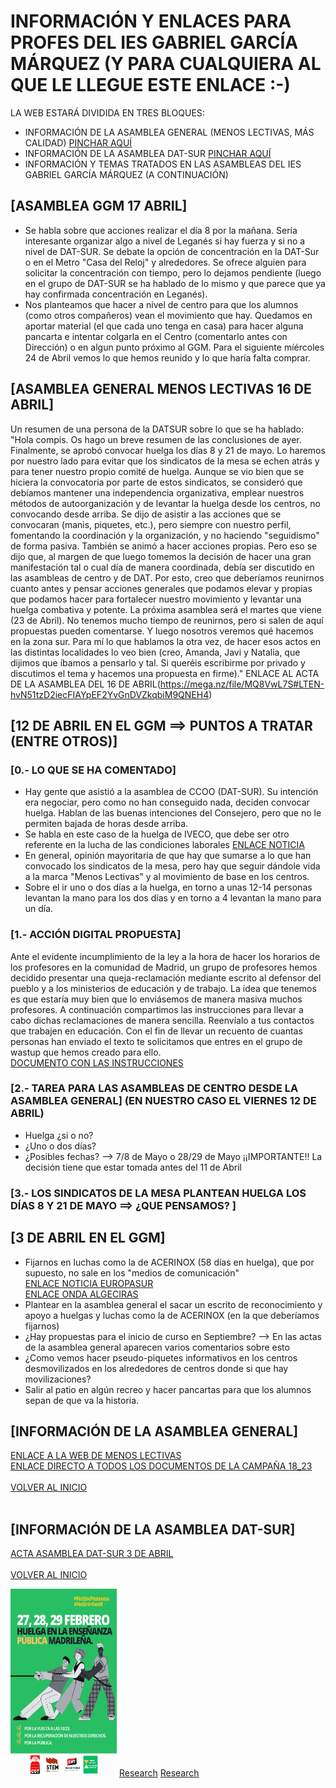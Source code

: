 <a name="inicio"></a>
# INFORMACIÓN Y ENLACES PARA PROFES DEL IES GABRIEL GARCÍA MÁRQUEZ (Y PARA CUALQUIERA AL QUE LE LLEGUE ESTE ENLACE :-)

LA WEB ESTARÁ DIVIDIDA EN TRES BLOQUES:
  - INFORMACIÓN DE LA ASAMBLEA GENERAL (MENOS LECTIVAS, MÁS CALIDAD) [PINCHAR AQUÍ](#general)
  - INFORMACIÓN DE LA ASAMBLEA DAT-SUR [PINCHAR AQUÍ](#datsur)
  - INFORMACIÓN Y TEMAS TRATADOS EN LAS ASAMBLEAS DEL IES GABRIEL GARCÍA MÁRQUEZ (A CONTINUACIÓN)

## [ASAMBLEA GGM 17 ABRIL]
  - Se habla sobre que acciones realizar el día 8 por la mañana. Sería interesante organizar algo a nivel de Leganés si hay fuerza y si no a nivel de DAT-SUR. Se debate la opción de concentración en la DAT-Sur o en el Metro "Casa del Reloj" y alrededores. Se ofrece alguien para solicitar la concentración con tiempo, pero lo dejamos pendiente (luego en el grupo de DAT-SUR se ha hablado de lo mismo y que parece que ya hay confirmada concentración en Leganés).
  - Nos planteamos que hacer a nivel de centro para que los alumnos (como otros compañeros) vean el movimiento que hay. Quedamos en aportar material (el que cada uno tenga en casa) para hacer alguna pancarta e intentar colgarla en el Centro (comentarlo antes con Dirección) o en algun punto próximo al GGM. Para el siguiente míércoles 24 de Abril vemos lo que hemos reunido y lo que haría falta comprar.

## [ASAMBLEA GENERAL MENOS LECTIVAS 16 DE ABRIL]
Un resumen de una persona de la DATSUR sobre lo que se ha hablado:
"Hola compis. Os hago un breve resumen de las conclusiones de ayer.
Finalmente, se aprobó convocar huelga los días 8 y 21 de mayo. Lo haremos por nuestro lado para evitar que los sindicatos de la mesa se echen atrás y para tener nuestro propio comité de huelga. Aunque se vio bien que se hiciera la convocatoria por parte de estos sindicatos, se consideró que debíamos mantener una independencia organizativa, emplear nuestros métodos de autoorganización y de levantar la huelga desde los centros, no convocando desde arriba. 
Se dijo de asistir a las acciones que se convocaran (manis, piquetes, etc.), pero siempre con nuestro perfil, fomentando la coordinación y la organización, y no haciendo "seguidismo" de forma pasiva.
También se animó a hacer acciones propias. Pero eso se dijo que, al margen de que luego tomemos la decisión de hacer una gran manifestación tal o cual día de manera coordinada, debía ser discutido en las asambleas de centro y de DAT. Por esto, creo que deberíamos reunirnos cuanto antes y pensar acciones generales que podamos elevar y propias que podamos hacer para fortalecer nuestro movimiento y levantar una huelga combativa y potente. 
La próxima asamblea será el martes que viene (23 de Abril). No tenemos mucho tiempo de reunirnos, pero si salen de aquí propuestas pueden comentarse. Y luego nosotros veremos qué hacemos en la zona sur. 
Para mí lo que hablamos la otra vez, de hacer esos actos en las distintas localidades lo veo bien (creo, Amanda, Javi y Natalia, que dijimos que íbamos a pensarlo y tal. Si queréis escribirme por privado y discutimos el tema y hacemos una propuesta en firme)."
ENLACE AL ACTA DE LA ASAMBLEA DEL 16 DE ABRIL(https://mega.nz/file/MQ8VwL7S#LTEN-hvN51tzD2iecFIAYpEF2YvGnDVZkqbiM9QNEH4)
    
## [12 DE ABRIL EN EL GGM ==> PUNTOS A TRATAR (ENTRE OTROS)] 
### [0.- LO QUE SE HA COMENTADO]
  - Hay gente que asistió a la asamblea de CCOO (DAT-SUR). Su intención era negociar, pero como no han conseguido nada, deciden convocar huelga. Hablan de las buenas intenciones del Consejero, pero que no le permiten bajada de horas desde arriba.
  - Se habla en este caso de la huelga de IVECO, que debe ser otro referente en la lucha de las condiciones laborales
    [ENLACE NOTICIA](https://www.elsaltodiario.com/huelga/huelga-iveco-cuando-toda-plantilla-se-planta-una-subida-salarial-del-1percent)
  - En general, opinión mayoritaria de que hay que sumarse a lo que han convocado los sindicatos de la mesa, pero hay que seguir dándole vida a la marca "Menos Lectivas" y al movimiento de base en los     centros.   
  - Sobre el ir uno o dos días a la huelga, en torno a unas 12-14 personas levantan la mano para los dos días y en torno a 4 levantan la mano para un día.


### [1.- ACCIÓN DIGITAL PROPUESTA]
Ante el evidente incumplimiento de la ley a la hora de hacer los horarios de los profesores en la comunidad de Madrid, un grupo de profesores hemos decidido presentar una queja-reclamación mediante escrito al defensor del pueblo y a los ministerios de educación y de trabajo.
La idea que tenemos es que estaría muy bien que lo enviásemos de manera masiva muchos profesores.
A continuación compartimos las instrucciones para llevar a cabo dichas reclamaciones de manera sencilla.
Reenvíalo a tus contactos que trabajen en educación.
Con el fin de llevar un recuento de cuantas personas han enviado el texto te solicitamos que entres en el grupo de wastup que hemos creado para ello.
<br>
[DOCUMENTO CON LAS INSTRUCCIONES](https://mega.nz/file/xN8TEQrS#xMtkAtGsG8oAGbFPa66K3617xfjDgLr2GpFWz5OW7LY)

### [2.- TAREA PARA LAS ASAMBLEAS DE CENTRO DESDE LA ASAMBLEA GENERAL] <b>(EN NUESTRO CASO EL VIERNES 12 DE ABRIL)</b>
  - Huelga ¿si o no?
  - ¿Uno o dos días?
  - ¿Posibles fechas? --> 7/8 de Mayo o 28/29 de Mayo
  ¡¡IMPORTANTE!! La decisión tiene que estar tomada antes del 11 de Abril

### [3.- LOS SINDICATOS DE LA MESA PLANTEAN HUELGA LOS DÍAS 8 Y 21 DE MAYO ==> ¿QUE PENSAMOS? ]

 
## [3 DE ABRIL EN EL GGM]
- Fijarnos en luchas como la de ACERINOX (58 días en huelga), que por supuesto, no sale en los "medios de comunicación" <br>
[ENLACE NOTICIA EUROPASUR](https://www.europasur.es/los_barrios/Acerinox-comite-huelga-negociacion-convenio_0_1886513579.html) <br>
[ENLACE ONDA ALGECIRAS](https://www.youtube.com/watch?v=CWtThocu-m8)
- Plantear en la asamblea general el sacar un escrito de reconocimiento y apoyo a huelgas y luchas como la de ACERINOX (en la que deberíamos fijarnos)
- ¿Hay propuestas para el inicio de curso en Septiembre? --> En las actas de la asamblea general aparecen varios comentarios sobre esto
- ¿Como vemos hacer pseudo-piquetes informativos en los centros desmovilizados en los alrededores de centros donde si que hay movilizaciones?
- Salir al patio en algún recreo y hacer pancartas para que los alumnos sepan de que va la historia.

<a name="general"></a>
## [INFORMACIÓN DE LA ASAMBLEA GENERAL]  
[ENLACE A LA WEB DE MENOS LECTIVAS](https://sites.google.com/view/menoslectivas/inicio?fbclid=PAAaaqWAbWZwA0s3rgv9F3sp_PvYYOQWqU_nt5EED4Tb0_pllt68GAWjk8tj0) <br>
[ENLACE DIRECTO A TODOS LOS DOCUMENTOS DE LA CAMPAÑA 18_23](https://docs.google.com/document/d/1Q08LgGZRj7RZ8u_8xzcPUhxvCBtdeepL/edit)<br><br>
[VOLVER AL INICIO](#inicio) <br><br>
<a name="datsur"></a>
## [INFORMACIÓN DE LA ASAMBLEA DAT-SUR]  
[ACTA ASAMBLEA DAT-SUR 3 DE ABRIL](https://mega.nz/file/kFcjCZrR#zG1JxgKvzaybqxq1ST4BahFvlh2J6lZOjgrI3Nv08rE)<br><br>
[VOLVER AL INICIO](#inicio)<br>

<img src="cartel.jpg" height="300px" width="170px" alt="Photo of creator"/>
<a href="asambleaggm.github.io/datsur.html">Research</a>
<a href="datsur.md">Research</a>
